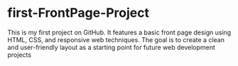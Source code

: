# first-FrontPage-Project
This is my first project on GitHub. It features a basic front page design using HTML, CSS, and responsive web techniques. The goal is to create a clean and user-friendly layout as a starting point for future web development projects
